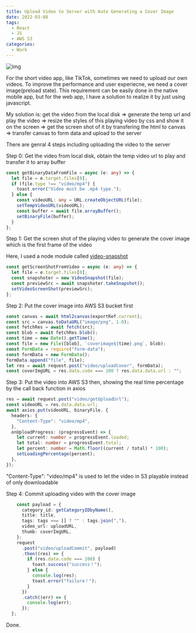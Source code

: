```yaml
---
title: Upload Video to Server with Auto Generating a Cover Image
date: 2022-03-08
tags:
  - React
  - JS
  - AWS S3
categories:
  - Work
---
```


![img](https://media.giphy.com/media/O1vudCHR4ZeTQtWr93/giphy.gif)

For the short video app, like TikTok, sometimes we need to upload our own videos. To improve the performance and user experiecne, we need a cover image(preload state). This requirement can be easily done in the native mobile app, but for the web app, I have a solution to realize it by just using javascript.

My solution is: get the video from the local disk => generate the temp url and play the video => resize the styles of this playing video by css and show it on the screen => get the screen shot of it by transfering the html to canvas => transfer canvas to form data and upload to the server

There are genral 4 steps including uploading the video to the server

Step 0: Get the video from local disk, obtain the temp video url to play and transfer it to array buffer

```ts
const getBinaryDataFromFile = async (e: any) => {
  let file = e.target.files[0];
  if (file.type !== "video/mp4") {
    toast.error("Video must be .mp4 type.");
  } else {
    const videoURL: any = URL.createObjectURL(file);
    setTempVideoURL(videoURL);
    const buffer = await file.arrayBuffer();
    setBinaryFile(buffer);
  }
};
```

Step 1: Get the screen shot of the playing video to generate the cover image which is the first frame of the video

Here, I used a node module called [video-snapshot](https://www.npmjs.com/package/video-snapshot)

```ts
const getScreenShotFromVideo = async (e: any) => {
  let file = e.target.files[0];
  const snapshoter = new VideoSnapshot(file);
  const previewSrc = await snapshoter.takeSnapshot();
  setVideoScreenShot(previewSrc);
};
```

Step 2: Put the cover image into AWS S3 bucket first

```ts
const canvas = await html2canvas(exportRef.current);
const src = canvas.toDataURL("image/png", 1.0);
const fetchRes = await fetch(src);
const blob = await fetchRes.blob();
const time = new Date().getTime();
const file = new File([blob], `coverimage${time}.png`, blob);
const FormData = require("form-data");
const formData = new FormData();
formData.append("file", file);
let res = await request.post("video/uploadCover", formData);
const coverImgURL = res.data.code === 200 ? res.data.data.url : "";
```

Step 3: Put the video into AWS S3 then, showing the real time percentage by the call back function in axios

```ts
res = await request.post("video/getUploadUrl");
const videoURL = res.data.data.url;
await axios.put(videoURL, binaryFile, {
  headers: {
    "Content-Type": "video/mp4",
  },
  onUploadProgress: (progressEvent) => {
    let current: number = progressEvent.loaded;
    let total: number = progressEvent.total;
    let percent: number = Math.floor((current / total) * 100);
    setLoadingPercentage(percent);
  },
});
```

"Content-Type": "video/mp4" is used to let the video in S3 playable instead of only downloadable

Step 4: Commit uploading video with the cover image

```ts
    const payload = {
      category_id: getCategoryIDbyName(),
      title: title,
      tags: tags === [] ? "" : tags.join(","),
      video_url: uploadURL,
      thumb: coverImgURL,
    };
    request
      .post("video/uploadCommit", payload)
      .then((res) => {
        if (res.data.code === 200) {
          toast.success("success！");
        } else {
          console.log(res);
          toast.error("failure！");
        }
      })
      .catch((err) => {
        console.log(err);
      });
  };
```

Done.

